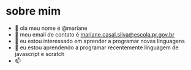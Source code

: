 # sobre mim
- 👋 ola meu nome é @mariane
- 👀 meu email de contato é mariane.casal.silva@escola.pr.gov.br
- 🌱 eu estou interessado em aprender a programar novas linguagens
- 💞️ eu estou aprendendo a programar recentemente linguagem de javascript e scratch
- 📫



